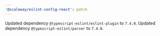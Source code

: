 ```yaml
---
'@scaleway/eslint-config-react': patch
---
```


Updated dependency `@typescript-eslint/eslint-plugin` to `7.4.0`.
Updated dependency `@typescript-eslint/parser` to `7.4.0`.
